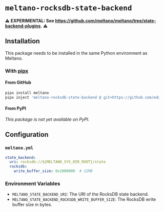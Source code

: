 # `meltano-rocksdb-state-backend`

 ⚠️ **EXPERIMENTAL: See https://github.com/meltano/meltano/tree/state-backend-plugins.** ⚠️

<!--
[![PyPI version](https://img.shields.io/pypi/v/meltano-rocksdb-state-backend.svg?logo=pypi&logoColor=FFE873&color=blue)](https://pypi.org/project/meltano-rocksdb-state-backend)
[![Python versions](https://img.shields.io/pypi/pyversions/meltano-rocksdb-state-backend.svg?logo=python&logoColor=FFE873)](https://pypi.org/project/meltano-rocksdb-state-backend)

This is a [Meltano](https://meltano.com) plugin that provides a [RocksDict](https://github.com/Congyuwang/RocksDict) [state backend](https://docs.meltano.com/concepts/state_backends).
-->

## Installation

This package needs to be installed in the same Python environment as Meltano.

### With [pipx](https://github.com/pypa/pipx)

#### From GitHub

```bash
pipx install meltano
pipx inject 'meltano-rocksdb-state-backend @ git+https://github.com/edgarrmondragon/meltano-rocksdb-state-backend.git'
```
#### From PyPI

_This package is not yet available on PyPI._

## Configuration

### `meltano.yml`

```yaml
state_backend:
  uri: rocksdb://${MELTANO_SYS_DIR_ROOT}/state
  rocksdb:
    write_buffer_size: 0x2000000  # 32MB
```

### Environment Variables

* `MELTANO_STATE_BACKEND_URI`: The URI of the RocksDB state backend.
* `MELTANO_STATE_BACKEND_ROCKSDB_WRITE_BUFFER_SIZE`: The RocksDB write buffer size in bytes.
